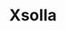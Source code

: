 ---
title: Xsolla
description: Use Bitcoin on Twitch.tv and more.
homepage: https://xsolla.com/clients
twitter:
---